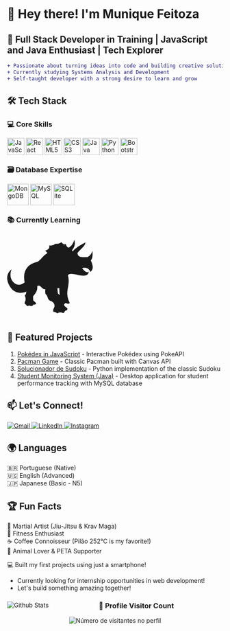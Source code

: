 # 👋 Hey there! I'm Munique Feitoza 

## 🚀 Full Stack Developer in Training | JavaScript and Java Enthusiast | Tech Explorer

```diff
+ Passionate about turning ideas into code and building creative solutions
+ Currently studying Systems Analysis and Development
+ Self-taught developer with a strong desire to learn and grow
```

## 🛠️ Tech Stack

### 💻 Core Skills
<div style="display: inline_block"> 
        <img align="center" alt="JavaScript" height="40" src="https://cdn.jsdelivr.net/gh/devicons/devicon/icons/javascript/javascript-original.svg" title="JavaScript"/> 
        <img align="center" alt="React" height="40" src="https://cdn.jsdelivr.net/gh/devicons/devicon/icons/react/react-original.svg" title="React"/> 
        <img align="center" alt="HTML5" height="40" src="https://cdn.jsdelivr.net/gh/devicons/devicon/icons/html5/html5-original.svg" title="HTML5"/> 
        <img align="center" alt="CSS3" height="40" src="https://cdn.jsdelivr.net/gh/devicons/devicon/icons/css3/css3-original.svg" title="CSS3"/> 
        <img align="center" alt="Java" height="40" src="https://cdn.jsdelivr.net/gh/devicons/devicon/icons/java/java-original.svg" title="Java"/>
        <img align="center" alt="Python" height="40" src="https://cdn.jsdelivr.net/gh/devicons/devicon/icons/python/python-original.svg" title="Python"/> 
        <img align="center" alt="Bootstrap" height="40" src="https://cdn.jsdelivr.net/gh/devicons/devicon/icons/bootstrap/bootstrap-plain.svg" title="Bootstrap"/> 
</div>

### 🗃️ Database Expertise
<div style="display: inline_block"> <img align="center" alt="MongoDB" height="50" src="https://cdn.jsdelivr.net/gh/devicons/devicon/icons/mongodb/mongodb-original-wordmark.svg" title="MongoDB"/> <img align="center" alt="MySQL" height="50" src="https://cdn.jsdelivr.net/gh/devicons/devicon/icons/mysql/mysql-original-wordmark.svg" title="MySQL"/> <img align="center" alt="SQLite" height="50" src="https://cdn.jsdelivr.net/gh/devicons/devicon/icons/sqlite/sqlite-original-wordmark.svg" title="SQLite"/> </div>

### 📚 Currently Learning
<div style="display: inline_block"><svg xmlns="http://www.w3.org/2000/svg" width="200" height="200" viewBox="0 0 512 512"><path fill="currentColor" d="M104.318 290.746s-29.805 30.693-62.904 2.771C3.714 261.673 26.46 212.94 26.46 212.94s-49.518 31.373-13.073 97.623c36.76 66.825 101.65 34.825 101.65 34.825c-5.445 19.9.41 11.823-9.935 24.053c13.191 30.524-2.922 35.346-.261 47.478c1.255 5.072 7.686 6.327 7.686 6.327c4.382 9.436 8.9 10.445 19.87 5.804c11.671 5.034 17.535 4.94 25.674-5.804c6.34.166 13.843 1.5 14.902-9.15l-17.412-15.74l-.837-24c10.212-13.647 29.476-32.598 24.837-61.23c22.173-12.551 24.186 19.971 48.89 19.085c-1.212 11.144-1.562 21.557 1.621 28.968c13.043 9.72 9.316 21.918 19.87 34.458c4.242 5.098 10.439 4.527 18.914 9.958c13.243 8.486 16.84 22.674 13.277 32.824c-3.48 9.914-10.873 14.803-4.896 27.913c8.996-.287 15.216 2.409 22.38 9.935c8.232-5.418 18.27-9.792 33.098-2.51c18.2-2.78 3.881-15.286 24-15.74c13.127-19.001-10.496-14.194-17.411-33.935l9.098-10.771c9.005 4.183 16.52 6.312 24 3.346l.837-5.804c-33.745-66.144 7.94-99.494-9.987-162.304c16.927-30.567 115.307 33.797 125.075-19.922c-13.756 6.64-25.74-4.512-40.576-22.38c14.11-5.651 40.133-5.41 50.51 22.38c15.065-14.602 20.57-29.086 1.83-68.708c12.525-13.794 11.471-35.335 9.936-57.151c-7.847 21.14-14.047 28.623-29.805 37.23c-30.176.614-59.88 4.449-59.661-24.838c18.313-23.237 45.993-40.912 48.053-62.903c-37.254 18.225-63.895 37.428-77.022 53.857l-4.13-6.64C406.455 78 407.399 57.318 401.58 35.733c-5.202 20.48-15.093 36.62-32.263 47.216c-11.735 1.686-15.78-13.292-19.085-21.543c-12.322 6.63-18.45-1.375-25.674-9.935c-13.13 8.842-23.557 10.557-38.118 9.099c-7.934 9.841-22.94 10.592-35.609 10.771c6.04 16.704-6.466 24.582-23.164 30.641l14.066 14.066c-30.505 16.715-34.964 36.885-58.773 51.348c-60.903 13.17-91.964 53.305-78.642 123.349zm199.168 66.668l-3.608-30.223l11.713-3.608l2.248 42.877l-10.353-9.046z"/></svg>
</div>

## 🌟 Featured Projects
1. [Pokédex in JavaScript](https://github.com/Munique-Feitoza/pokedex_in_js) - Interactive Pokédex using PokeAPI
2. [Pacman Game](https://github.com/Munique-Feitoza/pacman_in_js) - Classic Pacman built with Canvas API
3. [Solucionador de Sudoku](https://github.com/Munique-Feitoza/solucionador_sudoku_python) - Python implementation of the classic Sudoku
4. [Student Monitoring System (Java)](https://github.com/Munique-Feitoza/monitoramento_de_alunos_em_java) - Desktop application for student performance tracking with MySQL database

## 📫 Let's Connect!
<div style="display: inline_block"> <a href="mailto:muniquefeitoz4@gmail.com"> <img src="https://img.shields.io/badge/Gmail-D14836?style=for-the-badge&logo=gmail&logoColor=black" alt="Gmail"/> </a> <a href="https://www.linkedin.com/in/munique-feitoza-77034b231" target="_blank"> <img src="https://img.shields.io/badge/LinkedIn-0077B5?style=for-the-badge&logo=linkedin&logoColor=black" alt="LinkedIn"/> </a> 
<a href="https://www.instagram.com/_nitroglycrin"> <img src="https://img.shields.io/badge/Instagram-E4405F?style=for-the-badge&logo=instagram&logoColor=black" alt="Instagram"/> </a>
</div>

## 🌍 Languages
🇧🇷 Portuguese (Native)  
🇺🇸 English (Advanced)  
🇯🇵 Japanese (Basic - N5)  

## 🏆 Fun Facts
🥋 Martial Artist (Jiu-Jitsu & Krav Maga)  
💪 Fitness Enthusiast  
☕ Coffee Connoisseur (Pilão 252°C is my favorite!)  
🐾 Animal Lover & PETA Supporter  

💻 Built my first projects using just a smartphone!

+ Currently looking for internship opportunities in web development!
+ Let's build something amazing together!

<div align="center">
<img
        align="left"
        src="https://github-readme-stats.vercel.app/api/top-langs/?username=Munique-Feitoza&theme=dark&hide_border=false&include_all_commits=true&count_private=true&layout=compact"
        alt="Github Stats"
      />

  <h3><b>📍 Profile Visitor Count</b></h3>
</div>

<p align="center">
  <img
    src="https://profile-counter.glitch.me/Munique-Feitoza/count.svg"
    alt="Número de visitantes no perfil"
  />
</p>

